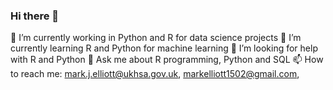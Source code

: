 ### Hi there 👋


🔭 I’m currently working in Python and R for data science projects
🌱 I’m currently learning R and Python for machine learning
🤔 I’m looking for help with R and Python
💬 Ask me about R programming, Python and SQL
📫 How to reach me: mark.j.elliott@ukhsa.gov.uk, markelliott1502@gmail.com, 

